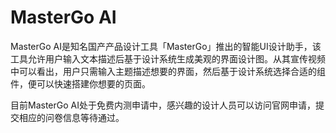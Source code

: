 # MasterGo AI

MasterGo AI是知名国产产品设计工具「MasterGo」推出的智能UI设计助手，该工具允许用户输入文本描述后基于设计系统生成美观的界面设计图。从其宣传视频中可以看出，用户只需输入主题描述想要的界面，然后基于设计系统选择合适的组件，便可以快速搭建你想要的页面。

目前MasterGo AI处于免费内测申请中，感兴趣的设计人员可以访问官网申请，提交相应的问卷信息等待通过。